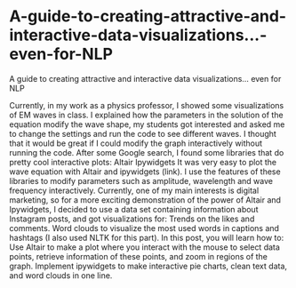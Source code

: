 # A-guide-to-creating-attractive-and-interactive-data-visualizations...-even-for-NLP
A guide to creating attractive and interactive data visualizations… even for NLP

Currently, in my work as a physics professor, I showed some visualizations of EM waves in class. I explained how the parameters in the solution of the equation modify the wave shape, my students got interested and asked me to change the settings and run the code to see different waves. I thought that it would be great if I could modify the graph interactively without running the code. After some Google search, I found some libraries that do pretty cool interactive plots:
Altair
Ipywidgets
It was very easy to plot the wave equation with Altair and ipywidgets (link). I use the features of these libraries to modify parameters such as amplitude, wavelength and wave frequency interactively. Currently, one of my main interests is digital marketing, so for a more exciting demonstration of the power of Altair and Ipywidgets, I decided to use a data set containing information about Instagram posts, and got visualizations for:
Trends on the likes and comments.
Word clouds to visualize the most used words in captions and hashtags (I also used NLTK for this part).
In this post, you will learn how to:
Use Altair to make a plot where you interact with the mouse to select data points, retrieve information of these points, and zoom in regions of the graph.
Implement ipywidgets to make interactive pie charts, clean text data, and word clouds in one line.
